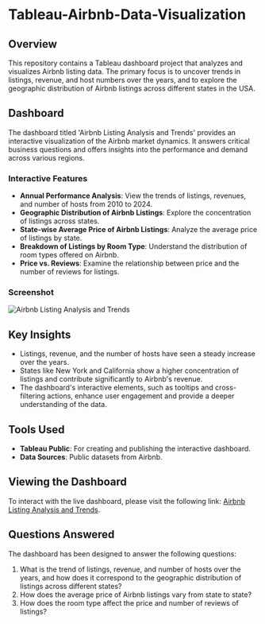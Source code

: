 # Tableau-Airbnb-Data-Visualization

## Overview
This repository contains a Tableau dashboard project that analyzes and visualizes Airbnb listing data. The primary focus is to uncover trends in listings, revenue, and host numbers over the years, and to explore the geographic distribution of Airbnb listings across different states in the USA.

## Dashboard
The dashboard titled 'Airbnb Listing Analysis and Trends' provides an interactive visualization of the Airbnb market dynamics. It answers critical business questions and offers insights into the performance and demand across various regions.

### Interactive Features
- **Annual Performance Analysis**: View the trends of listings, revenues, and number of hosts from 2010 to 2024.
- **Geographic Distribution of Airbnb Listings**: Explore the concentration of listings across states.
- **State-wise Average Price of Airbnb Listings**: Analyze the average price of listings by state.
- **Breakdown of Listings by Room Type**: Understand the distribution of room types offered on Airbnb.
- **Price vs. Reviews**: Examine the relationship between price and the number of reviews for listings.

### Screenshot
![Airbnb Listing Analysis and Trends](Screenshot_2024-04-19_123802.png)

## Key Insights
- Listings, revenue, and the number of hosts have seen a steady increase over the years.
- States like New York and California show a higher concentration of listings and contribute significantly to Airbnb's revenue.
- The dashboard's interactive elements, such as tooltips and cross-filtering actions, enhance user engagement and provide a deeper understanding of the data.

## Tools Used
- **Tableau Public**: For creating and publishing the interactive dashboard.
- **Data Sources**: Public datasets from Airbnb.

## Viewing the Dashboard
To interact with the live dashboard, please visit the following link: [Airbnb Listing Analysis and Trends](https://public.tableau.com/app/profile/mohammad.tamim/viz/DashboardProject-Airbnb/AirbnbListingDashboard).

## Questions Answered
The dashboard has been designed to answer the following questions:
1. What is the trend of listings, revenue, and number of hosts over the years, and how does it correspond to the geographic distribution of listings across different states?
2. How does the average price of Airbnb listings vary from state to state?
3. How does the room type affect the price and number of reviews of listings?
